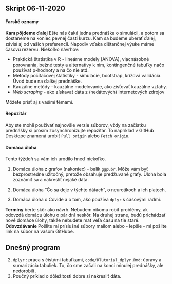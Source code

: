 ## Skript 06-11-2020

#### Farské oznamy

**Kam pôjdeme ďalej**
Ešte nás čaká jedna prednáška o simulácii, a potom sa dostaneme na koniec pevnej časti kurzu. Kam sa budeme uberať ďalej, závisí aj od vašich preferencií. Napodiv vďaka dištančnej výuke máme časovú rezervu. Niekoľko návrhov:

* Praktická štatistika v R - lineárne modely (ANOVA), viacnásobné porovnania, bežné testy a alternatívy k nim, kontingenčné tabuľky načo používať p-hodnoty a na čo nie atd.
* Metódy počítačovej štatistiky - simulácie, bootstrap, krížová validácia. Úvod bude na ďalšej prednáške. 
* Kauzálne metódy - kauzálne modelovanie, ako zisťovať kauzálne vzťahy. 
* _*Web scraping*_ - ako získavať dáta z (nedátových) Internetových zdrojov

Môžete prísť aj s vašimi témami. 

#### Repozitár

Aby ste mohli používať najnovšie verzie súborov, vždy na začiatku prednášky si prosím zosynchronizujte repozitár. To napríklad v GitHub Desktope znamená urobiť `Pull origin` alebo  `Fetch origin`.

#### Domáca úloha

Tento týždeň sa vám ich urodilo hneď niekoľko. 

1. Domáca úloha z grafov (nakoniec) - balík `ggpubr`. Môže vám byť bezprostredne užitočný, pretože obsahuje predžuvané grafy. Úloha bola zoznámiť sa a nakresliť nejaké dáta. 

2. Domáca úloha “Čo sa deje v týchto dátach”, o neurotikoch a ich platoch.

3. Domáca úloha o Covide a o tom, ako používa `dplyr` s časovými radmi.

**Termíny** berte skôr ako návrh. Nebudem nikomu robiť problémy, ak odovzdá domácu úlohu o pár dní neskôr. Na druhej strane, budú prichádzať nové domáce úlohy, takže nebudete mať veľa času na tie staré.
**Odovzdávanie** Pošlite mi príslušné súbory mailom alebo - lepšie - mi pošlite link na súbor na vašom GitHube. 


## Dnešný program

2. `dplyr` : práca s čistými tabuľkami, `code/RTutorial_dplyr.Rmd`: úpravy a sumarizácia tabuliek. To, čo sme začali na konci minulej prednášky, ale nedorobili .
2. Poučný príklad o dôležitosti dobre si nakresliť dáta.












